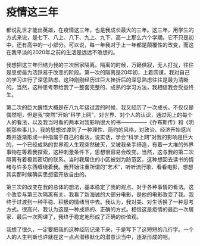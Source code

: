# 疫情这三年

都说乱世才能出英雄，在疫情这三年，也是我成长最大的三年。这三年，用学生的方式来说，是七下、八上、八下、九上、九下、高一上那么六个学期。它不只是初中，还有高中的一小部分。可以说，每一年我对于上一年都是颠覆性的改变，而这在我平淡的2020年之前的生活是远远不敢想的。

我想把这三年归结为我的三次居家隔离。隔离的时候，万籁俱寂，无人打扰，往往是思想最为活跃易于改变的阶段。第一次的隔离是20年初，上着网课，我对自己的学习进行了深思熟虑，这种刚刚经历过巨大挫折后的深思熟虑往往是最为清晰的。当然，这种思考带给我了一整套完整的、成熟的学习方法，我相信我会受益终生。

第二次的巨大醒悟大概是在八九年级过渡的时候，我又经历了一次成长。不仅仅是偶然吧，但是我“突然”开始“科学上网”，对世界、对个人的认识，通过网上的每个人的看法，以及我当时看的两本对我影响很大的书—————《乔布斯传》和《明朝那些事儿》，我的思想过渡到了一种理性、简约的风格，对政治、经济开始感兴趣并逐渐形成一种指属于自己的看法。说实话，学会“科学上网”对我的影响是巨大的，一个已经成熟的世界观人生观突然破灭，又被我亲手缔造，有着一大堆的外界事物在等着我探索，这种刺激条件下，思想很容易会改变。当然，这与我的第二次隔离有着极其密切的联系。当时我居住的小区被划为防范区，这种想回去读书的情绪与许多东西缠绕着我。我开始注重所谓的“艺术”，听听流行歌、看看电影，想想其实那时候确实思想蛮开放自由的。

第三次的改变在我的总体的想法，基本稳定了我的观点、对于各种事情的看法。这个改变与第三次隔离有关。我看了新海诚的大部分电影，是他的电影改变了我。我终于过渡到一种平稳、积极的情绪当中去。我认为，我对美、对生活换了一种思考方式。很高兴，我认为这是一种成熟的、正确的方式。相信这是疫情的最后一次居家、最后一次网课了，我终于稳定地形成了正确的价值观。

我想了很久，一定要把我的这种经历记录下来，于是写下了这短短的几行字。一个人的人生判断也许就在这一点点潜移默化的潜意识当中，逐渐形成的吧。